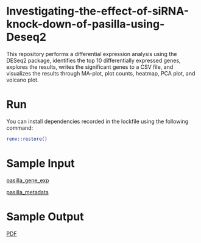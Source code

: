 # Investigating-the-effect-of-siRNA-knock-down-of-pasilla-using-Deseq2
This repository performs a differential expression analysis using the DESeq2 package, identifies the top 10 differentially expressed genes, explores the results, writes the significant genes to a CSV file, and visualizes the results through MA-plot, plot counts, heatmap, PCA plot, and volcano plot.

# Run
You can install dependencies recorded in the lockfile using the following command:
```bash
renv::restore()
```
# Sample Input
[pasilla_gene_exp](https://github.com/lamamedhat/Investigating-the-effect-of-siRNA-knock-down-of-pasilla-using-Deseq2/blob/main/pasilla_gene_exp.csv)

[pasilla_metadata](https://github.com/lamamedhat/Investigating-the-effect-of-siRNA-knock-down-of-pasilla-using-Deseq2/blob/main/pasilla_meta.data.csv)

# Sample Output
[PDF](https://github.com/lamamedhat/Investigating-the-effect-of-siRNA-knock-down-of-pasilla-using-Deseq2/blob/main/Output/Differential_Expression.pdf)

